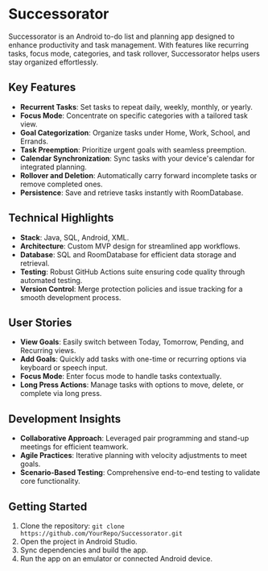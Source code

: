 # Successorator

Successorator is an Android to-do list and planning app designed to enhance productivity and task management. With features like recurring tasks, focus mode, categories, and task rollover, Successorator helps users stay organized effortlessly.

## Key Features

- **Recurrent Tasks**: Set tasks to repeat daily, weekly, monthly, or yearly.
- **Focus Mode**: Concentrate on specific categories with a tailored task view.
- **Goal Categorization**: Organize tasks under Home, Work, School, and Errands.
- **Task Preemption**: Prioritize urgent goals with seamless preemption.
- **Calendar Synchronization**: Sync tasks with your device's calendar for integrated planning.
- **Rollover and Deletion**: Automatically carry forward incomplete tasks or remove completed ones.
- **Persistence**: Save and retrieve tasks instantly with RoomDatabase.

## Technical Highlights

- **Stack**: Java, SQL, Android, XML.
- **Architecture**: Custom MVP design for streamlined app workflows.
- **Database**: SQL and RoomDatabase for efficient data storage and retrieval.
- **Testing**: Robust GitHub Actions suite ensuring code quality through automated testing.
- **Version Control**: Merge protection policies and issue tracking for a smooth development process.

## User Stories

- **View Goals**: Easily switch between Today, Tomorrow, Pending, and Recurring views.
- **Add Goals**: Quickly add tasks with one-time or recurring options via keyboard or speech input.
- **Focus Mode**: Enter focus mode to handle tasks contextually.
- **Long Press Actions**: Manage tasks with options to move, delete, or complete via long press.

## Development Insights

- **Collaborative Approach**: Leveraged pair programming and stand-up meetings for efficient teamwork.
- **Agile Practices**: Iterative planning with velocity adjustments to meet goals.
- **Scenario-Based Testing**: Comprehensive end-to-end testing to validate core functionality.

## Getting Started

1. Clone the repository: `git clone https://github.com/YourRepo/Successorator.git`
2. Open the project in Android Studio.
3. Sync dependencies and build the app.
4. Run the app on an emulator or connected Android device.
